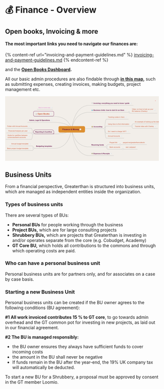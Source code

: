 # 💰 Finance - Overview

## Open books, Invoicing & more

#### The most important links you need to navigate our finances are:&#x20;

{% content-ref url="invoicing-and-payment-guidelines.md" %}
[invoicing-and-payment-guidelines.md](invoicing-and-payment-guidelines.md)
{% endcontent-ref %}

and the [**Open Books Dashboard**](https://airtable.com/appT4LEFfkKzgOJzg/pags0tWKdYN9CnUiB?E03fM=recISqtOYSrFI61b9\&yVqfL=recqzt40pzAGDs9lV)**.**&#x20;

All our basic admin procedures are also findable through [**in this map**](https://www.mindmeister.com/1195542438?t=LYHjk2g2DM)**,** such as submitting expenses, creating invoices, making budgets, project management etc.&#x20;

![](<../.gitbook/assets/image (10).png>)

## Business Units

From a financial perspective, Greaterthan is structured into business units, which are managed as independent entities inside the organization.&#x20;

### Types of business units

There are several types of BUs:&#x20;

* **Personal BUs** for people working through the business
* **Project BUs,** which are for large consulting projects&#x20;
* **Shrubbery BUs,** which are projects that Greaterthan is investing in and/or operates separate from the core (e.g. Cobudget, Academy)
* **GT Core BU,** which holds all contributions to the commons and through which operating costs are paid.&#x20;

### Who can have a personal business unit

Personal business units are for partners only, and for associates on a case by case basis.&#x20;

### Starting a new Business Unit

Personal business units can be created if the BU owner agrees to the following conditions (BU agreement):&#x20;

**#1 All work invoiced contributes 15 % to GT core**, to go towards admin overhead and the GT common pot for investing in new projects, as laid out in our financial agreement.

**#2 The BU is managed responsibly:**&#x20;

* the BU owner ensures they always have sufficient funds to cover incoming costs&#x20;
* the amount in the BU shall never be negative
* If funds remain in the BU after the year-end, the 19% UK company tax will automatically be deducted.&#x20;

To start a new BU for a Shrubbery, a proposal must be approved by consent in the GT member Loomio.
